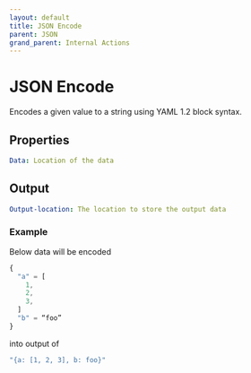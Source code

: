 ```yaml
---
layout: default
title: JSON Encode
parent: JSON
grand_parent: Internal Actions
---
```

# JSON Encode
Encodes a given value to a string using YAML 1.2 block syntax.

## Properties
```yaml
Data: Location of the data
```

## Output
```yaml
Output-location: The location to store the output data
```

### Example
Below data will be encoded
```js
{
  "a" = [
    1,
    2,
    3,
  ]
  "b" = “foo”
}
```
into output of
```js
"{a: [1, 2, 3], b: foo}"
```
